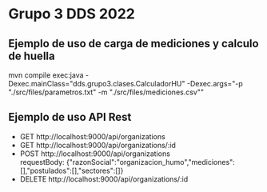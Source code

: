 # Grupo 3 DDS 2022

## Ejemplo de uso de carga de mediciones y calculo de huella

mvn compile exec:java -Dexec.mainClass="dds.grupo3.clases.CalculadorHU" -Dexec.args="-p "./src/files/parametros.txt"
-m "./src/files/mediciones.csv""

## Ejemplo de uso API Rest

- GET http://localhost:9000/api/organizations
- GET http://localhost:9000/api/organizations/:id
- POST http://localhost:9000/api/organizations  
  requestBody: {"razonSocial":"organizacion_humo","mediciones":[],"postulados":[],"sectores":[]}
- DELETE http://localhost:9000/api/organizations/:id
